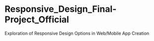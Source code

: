 # Responsive_Design_Final-Project_Official
Exploration of Responsive Design Options in Web/Mobile App Creation
